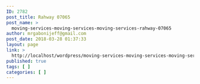 ```yaml
---
ID: 2782
post_title: Rahway 07065
post_name: >
  moving-services-moving-services-moving-services-rahway-07065
author: mrgabonijeff@gmail.com
post_date: 2018-03-28 01:37:33
layout: page
link: >
  http://localhost/wordpress/moving-services-moving-services-moving-services-rahway-07065/
published: true
tags: [ ]
categories: [ ]
---
```


